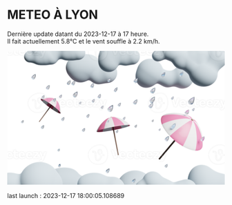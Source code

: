 # METEO À LYON

Dernière update datant du 2023-12-17 à 17 heure.  
Il fait actuellement 5.8°C et le vent souffle à 2.2 km/h.      

![](./.github/rain.png)

last launch : 2023-12-17 18:00:05.108689
